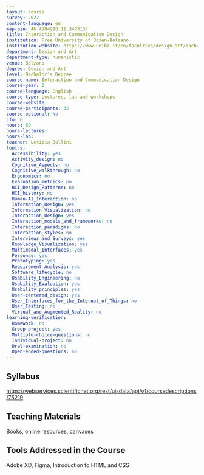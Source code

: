 ```yaml
---
layout: course
survey: 2022
content-language: en
map-pin: 46.4984918,11.3493137
title: Interaction and Communication Design
institution: Free University of Bozen-Bolzano
institution-website: https://www.unibz.it/en/faculties/design-art/bachelor-design/ 
department: Design and Art
department-type: humanistic
venue: Bolzano
degree: Design and Art
level: Bachelor's Degree
course-name: Interaction and Communication Design
course-year: 2
course-language: English
course-type: Lectures, lab and workshops
course-website: 
course-participants: 35
course-optional: No
cfu: 6
hours: 60
hours-lectures: 
hours-lab: 
teacher: Letizia Bollini
topics: 
  Accessibility: yes
  Activity_design: no
  Cognitive_Aspects: no
  Cognitive_walkthrough: no
  Ergonomics: no
  Evaluation_metrics: no
  HCI_Design_Patterns: no
  HCI_history: no
  Human-AI_Interaction: no
  Information_Design: yes
  Information_Visualization: no
  Interaction_Design: yes
  Interaction_models_and_frameworks: no
  Interaction_paradigms: no
  Interaction_styles: no
  Interviews_and_Surveys: yes
  Knowledge_Visualization: yes
  Multimodal_Interfaces: yes
  Personas: yes
  Prototyping: yes
  Requirement_Analysis: yes
  Software_lifecycle: no
  Usability_Engineering: no
  Usability_Evaluation: yes
  Usability_principles: yes
  User-centered_design: yes
  User_Interfaces_for_the_Internet_of_Things: no
  User_Testing: no
  Virtual_and_Augmented_Reality: no
learning-verification: 
  Homework: no 
  Group-project: yes 
  Multiple-choice-questions: no 
  Individual-project: no 
  Oral-examination: no 
  Open-ended-questions: no 
---
```



## Syllabus 
https://webservices.scientificnet.org/rest/uisdata/api/v1/coursedescriptions/75219

## Teaching Materials 
Books, online resources, canvases

## Tools Addressed in the Course 
Adobe XD, Figma, Introduction to HTML and CSS
